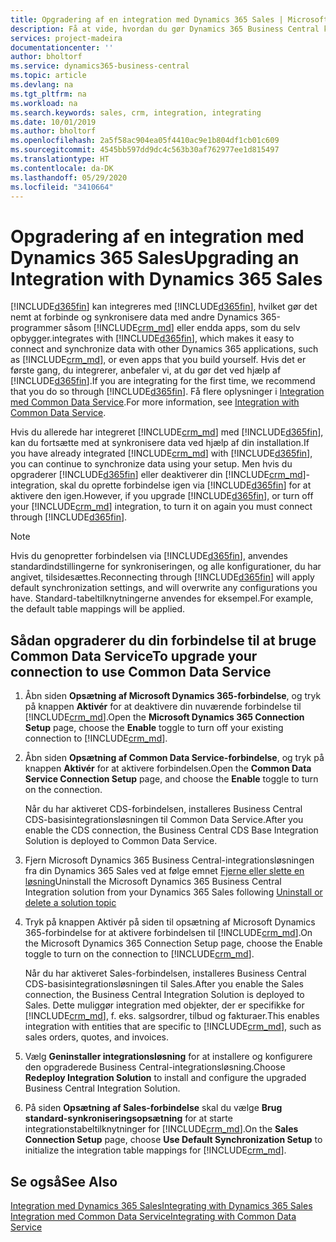 ```yaml
---
title: Opgradering af en integration med Dynamics 365 Sales | Microsoft Docs
description: Få at vide, hvordan du gør Dynamics 365 Business Central klar til integration med Dynamics 365 Sales.
services: project-madeira
documentationcenter: ''
author: bholtorf
ms.service: dynamics365-business-central
ms.topic: article
ms.devlang: na
ms.tgt_pltfrm: na
ms.workload: na
ms.search.keywords: sales, crm, integration, integrating
ms.date: 10/01/2019
ms.author: bholtorf
ms.openlocfilehash: 2a5f58ac904ea05f4410ac9e1b804df1cb01c609
ms.sourcegitcommit: 4545bb597dd9dc4c563b30af762977ee1d815497
ms.translationtype: HT
ms.contentlocale: da-DK
ms.lasthandoff: 05/29/2020
ms.locfileid: "3410664"
---
```

# <a name="upgrading-an-integration-with-dynamics-365-sales"></a><span data-ttu-id="20bd1-103">Opgradering af en integration med Dynamics 365 Sales</span><span class="sxs-lookup"><span data-stu-id="20bd1-103">Upgrading an Integration with Dynamics 365 Sales</span></span>
[!INCLUDE[d365fin](includes/d365fin_md.md)] <span data-ttu-id="20bd1-104">kan integreres med [!INCLUDE[d365fin](includes/cds_long_md.md)], hvilket gør det nemt at forbinde og synkronisere data med andre Dynamics 365-programmer såsom [!INCLUDE[crm_md](includes/crm_md.md)] eller endda apps, som du selv opbygger.</span><span class="sxs-lookup"><span data-stu-id="20bd1-104">integrates with [!INCLUDE[d365fin](includes/cds_long_md.md)], which makes it easy to connect and synchronize data with other Dynamics 365 applications, such as [!INCLUDE[crm_md](includes/crm_md.md)], or even apps that you build yourself.</span></span> <span data-ttu-id="20bd1-105">Hvis det er første gang, du integrerer, anbefaler vi, at du gør det ved hjælp af [!INCLUDE[d365fin](includes/cds_long_md.md)].</span><span class="sxs-lookup"><span data-stu-id="20bd1-105">If you are integrating for the first time, we recommend that you do so through [!INCLUDE[d365fin](includes/cds_long_md.md)].</span></span> <span data-ttu-id="20bd1-106">Få flere oplysninger i [Integration med Common Data Service](admin-common-data-service.md).</span><span class="sxs-lookup"><span data-stu-id="20bd1-106">For more information, see [Integration with Common Data Service](admin-common-data-service.md).</span></span>

<span data-ttu-id="20bd1-107">Hvis du allerede har integreret [!INCLUDE[crm_md](includes/crm_md.md)] med [!INCLUDE[d365fin](includes/d365fin_md.md)], kan du fortsætte med at synkronisere data ved hjælp af din installation.</span><span class="sxs-lookup"><span data-stu-id="20bd1-107">If you have already integrated [!INCLUDE[crm_md](includes/crm_md.md)] with [!INCLUDE[d365fin](includes/d365fin_md.md)], you can continue to synchronize data using your setup.</span></span> <span data-ttu-id="20bd1-108">Men hvis du opgraderer [!INCLUDE[d365fin](includes/d365fin_md.md)] eller deaktiverer din [!INCLUDE[crm_md](includes/crm_md.md)]-integration, skal du oprette forbindelse igen via [!INCLUDE[d365fin](includes/cds_long_md.md)] for at aktivere den igen.</span><span class="sxs-lookup"><span data-stu-id="20bd1-108">However, if you upgrade [!INCLUDE[d365fin](includes/d365fin_md.md)], or turn off your [!INCLUDE[crm_md](includes/crm_md.md)] integration, to turn it on again you must connect through [!INCLUDE[d365fin](includes/cds_long_md.md)].</span></span> 

> [!NOTE]
> <span data-ttu-id="20bd1-109">Hvis du genopretter forbindelsen via [!INCLUDE[d365fin](includes/cds_long_md.md)], anvendes standardindstillingerne for synkroniseringen, og alle konfigurationer, du har angivet, tilsidesættes.</span><span class="sxs-lookup"><span data-stu-id="20bd1-109">Reconnecting through [!INCLUDE[d365fin](includes/cds_long_md.md)] will apply default synchronization settings, and will overwrite any configurations you have.</span></span> <span data-ttu-id="20bd1-110">Standard-tabeltilknytningerne anvendes for eksempel.</span><span class="sxs-lookup"><span data-stu-id="20bd1-110">For example, the default table mappings will be applied.</span></span>

## <a name="to-upgrade-your-connection-to-use-common-data-service"></a><span data-ttu-id="20bd1-111">Sådan opgraderer du din forbindelse til at bruge Common Data Service</span><span class="sxs-lookup"><span data-stu-id="20bd1-111">To upgrade your connection to use Common Data Service</span></span>
1. <span data-ttu-id="20bd1-112">Åbn siden **Opsætning af Microsoft Dynamics 365-forbindelse**, og tryk på knappen **Aktivér** for at deaktivere din nuværende forbindelse til [!INCLUDE[crm_md](includes/crm_md.md)].</span><span class="sxs-lookup"><span data-stu-id="20bd1-112">Open the **Microsoft Dynamics 365 Connection Setup** page, choose the **Enable** toggle to turn off your existing connection to [!INCLUDE[crm_md](includes/crm_md.md)].</span></span>
2. <span data-ttu-id="20bd1-113">Åbn siden **Opsætning af Common Data Service-forbindelse**, og tryk på knappen **Aktivér** for at aktivere forbindelsen.</span><span class="sxs-lookup"><span data-stu-id="20bd1-113">Open the **Common Data Service Connection Setup** page, and choose the **Enable** toggle to turn on the connection.</span></span>
  
   <span data-ttu-id="20bd1-114">Når du har aktiveret CDS-forbindelsen, installeres Business Central CDS-basisintegrationsløsningen til Common Data Service.</span><span class="sxs-lookup"><span data-stu-id="20bd1-114">After you enable the CDS connection, the Business Central CDS Base Integration Solution is deployed to Common Data Service.</span></span>
3. <span data-ttu-id="20bd1-115">Fjern Microsoft Dynamics 365 Business Central-integrationsløsningen fra din Dynamics 365 Sales ved at følge emnet [Fjerne eller slette en løsning](/powerapps/developer/common-data-service/uninstall-delete-solution)</span><span class="sxs-lookup"><span data-stu-id="20bd1-115">Uninstall the Microsoft Dynamics 365 Business Central Integration solution from your Dynamics 365 Sales following [Uninstall or delete a solution topic](/powerapps/developer/common-data-service/uninstall-delete-solution)</span></span> 

4. <span data-ttu-id="20bd1-116">Tryk på knappen Aktivér på siden til opsætning af Microsoft Dynamics 365-forbindelse for at aktivere forbindelsen til [!INCLUDE[crm_md](includes/crm_md.md)].</span><span class="sxs-lookup"><span data-stu-id="20bd1-116">On the Microsoft Dynamics 365 Connection Setup page, choose the Enable toggle to turn on the connection to [!INCLUDE[crm_md](includes/crm_md.md)].</span></span>
  
   <span data-ttu-id="20bd1-117">Når du har aktiveret Sales-forbindelsen, installeres Business Central CDS-basisintegrationsløsningen til Sales.</span><span class="sxs-lookup"><span data-stu-id="20bd1-117">After you enable the Sales connection, the Business Central Integration Solution is deployed to Sales.</span></span> <span data-ttu-id="20bd1-118">Dette muliggør integration med objekter, der er specifikke for [!INCLUDE[crm_md](includes/crm_md.md)], f. eks. salgsordrer, tilbud og fakturaer.</span><span class="sxs-lookup"><span data-stu-id="20bd1-118">This enables integration with entities that are specific to [!INCLUDE[crm_md](includes/crm_md.md)], such as sales orders, quotes, and invoices.</span></span>
5. <span data-ttu-id="20bd1-119">Vælg **Geninstaller integrationsløsning** for at installere og konfigurere den opgraderede Business Central-integrationsløsning.</span><span class="sxs-lookup"><span data-stu-id="20bd1-119">Choose **Redeploy Integration Solution** to install and configure the upgraded Business Central Integration Solution.</span></span>
6. <span data-ttu-id="20bd1-120">På siden **Opsætning af Sales-forbindelse** skal du vælge **Brug standard-synkroniseringsopsætning** for at starte integrationstabeltilknytninger for [!INCLUDE[crm_md](includes/crm_md.md)].</span><span class="sxs-lookup"><span data-stu-id="20bd1-120">On the **Sales Connection Setup** page, choose **Use Default Synchronization Setup** to initialize the integration table mappings for [!INCLUDE[crm_md](includes/crm_md.md)].</span></span>

## <a name="see-also"></a><span data-ttu-id="20bd1-121">Se også</span><span class="sxs-lookup"><span data-stu-id="20bd1-121">See Also</span></span>
[<span data-ttu-id="20bd1-122">Integration med Dynamics 365 Sales</span><span class="sxs-lookup"><span data-stu-id="20bd1-122">Integrating with Dynamics 365 Sales</span></span>](admin-prepare-dynamics-365-for-sales-for-integration.md)  
[<span data-ttu-id="20bd1-123">Integration med Common Data Service</span><span class="sxs-lookup"><span data-stu-id="20bd1-123">Integrating with Common Data Service</span></span>](admin-common-data-service.md)
